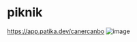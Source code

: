 # piknik
https://app.patika.dev/canercanbo
![image](https://user-images.githubusercontent.com/107541646/218265950-aa386674-4729-4c9f-a217-2b55ce9b90b7.png)
